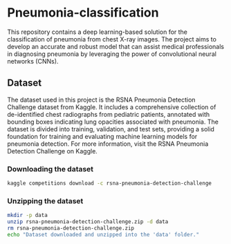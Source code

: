 # Pneumonia-classification
This repository contains a deep learning-based solution for the classification of pneumonia from chest X-ray images. The project aims to develop an accurate and robust model that can assist medical professionals in diagnosing pneumonia by leveraging the power of convolutional neural networks (CNNs).

## Dataset
The dataset used in this project is the RSNA Pneumonia Detection Challenge dataset from Kaggle. It includes a comprehensive collection of de-identified chest radiographs from pediatric patients, annotated with bounding boxes indicating lung opacities associated with pneumonia. The dataset is divided into training, validation, and test sets, providing a solid foundation for training and evaluating machine learning models for pneumonia detection. For more information, visit the RSNA Pneumonia Detection Challenge on Kaggle.

### Downloading the dataset
```bash
kaggle competitions download -c rsna-pneumonia-detection-challenge
```

### Unzipping the dataset

```bash
mkdir -p data
unzip rsna-pneumonia-detection-challenge.zip -d data
rm rsna-pneumonia-detection-challenge.zip
echo "Dataset downloaded and unzipped into the 'data' folder."
```
